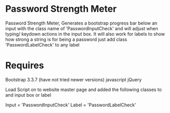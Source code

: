 # Password Strength Meter
Password Strength Meter, Generates a bootstrap progress bar below an input with the class name of 'PasswordInputCheck' and will adjust when typing/ keydown actions in the input box. It will also work for labels to show how strong a string is for being a password just add class 'PasswordLabelCheck' to any label

# Requires
Bootstrap 3.3.7 (have not tried newer versions)
javascript
jQuery

Load Script on to website master page and added the following classes to and input box or label

Input = 'PasswordInputCheck'
Label = 'PasswordLabelCheck'
